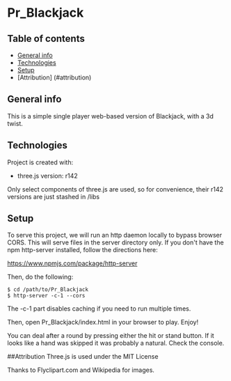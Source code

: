 # Pr_Blackjack

## Table of contents
* [General info](#general-info)
* [Technologies](#technologies)
* [Setup](#setup)
* [Attribution] (#attribution)

## General info
This is a simple single player web-based version of Blackjack, with a 3d twist.
	
## Technologies
Project is created with:
* three.js  version: r142

Only select components of three.js are used, so for convenience, their r142 versions are just stashed in /libs
	
## Setup
To serve this project, we will run an http daemon locally to bypass browser CORS.
This will serve files in the server directory only.
If you don't have the npm http-server installed, follow the directions here:

https://www.npmjs.com/package/http-server

Then, do the following:

```
$ cd /path/to/Pr_Blackjack
$ http-server -c-1 --cors
```
The -c-1 part disables caching if you need to run multiple times.

Then, open Pr_Blackjack/index.html in your browser to play. Enjoy!

You can deal after a round by pressing either the hit or stand button.
If it looks like a hand was skipped it was probably a natural. Check the console.

##Attribution
Three.js is used under the MIT License

Thanks to Flyclipart.com and Wikipedia for images.
